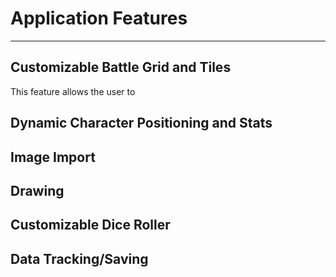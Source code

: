# Application Features
---
## Customizable Battle Grid and Tiles

This feature allows the user to 

## Dynamic Character Positioning and Stats

## Image Import

## Drawing 

## Customizable Dice Roller

## Data Tracking/Saving